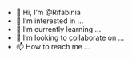 - 👋 Hi, I’m @Rifabinia
- 👀 I’m interested in ...
- 🌱 I’m currently learning ...
- 💞️ I’m looking to collaborate on ...
- 📫 How to reach me ...

<!---
Rifabinia/Rifabinia is a ✨ special ✨ repository because its `README.md` (this file) appears on your GitHub profile.
You can click the Preview link to take a look at your changes.
--->
